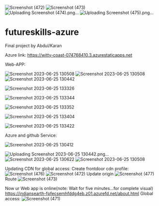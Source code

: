 ![Screenshot (472)](https://github.com/Cloud-Tech-NIT/futureskills-azure/assets/84670814/86ce4227-2daf-4f43-a968-bac8a0dc8136)
![Screenshot (473)](https://github.com/Cloud-Tech-NIT/futureskills-azure/assets/84670814/385573b8-3227-4040-bc2a-21e1763dc301)
![Uploading Screenshot (474).png…]()
![Uploading Screenshot (475).png…]()
# futureskills-azure
Final project by Abdul/Karan

Azure link: https://witty-coast-074768410.3.azurestaticapps.net


Web-APP:




![Screenshot 2023-06-25 130508](https://github.com/Cloud-Tech-NIT/futureskills-azure/assets/84670814/62908e45-2776-4b33-9918-15bd64676b37)
![Screenshot 2023-06-25 130508](https://github.com/Cloud-Tech-NIT/futureskills-azure/assets/84670814/6a02a5ae-9d26-4e86-ab82-e4fca940ff4c)
![Screenshot 2023-06-25 130442](https://github.com/Cloud-Tech-NIT/futureskills-azure/assets/84670814/0d3b8d59-8047-4601-8dc5-becf8a6ff113)

![Screenshot 2023-06-25 133326](https://github.com/Cloud-Tech-NIT/futureskills-azure/assets/84670814/d9cc5d58-bd85-461e-9208-4363073462e3)


![Screenshot 2023-06-25 133344](https://github.com/Cloud-Tech-NIT/futureskills-azure/assets/84670814/0cc17b2d-3188-44b7-96dc-ef5624aad4e3)

![Screenshot 2023-06-25 133352](https://github.com/Cloud-Tech-NIT/futureskills-azure/assets/84670814/5e88bc68-abb8-436f-9440-37fcb6b1c73a)

![Screenshot 2023-06-25 133404](https://github.com/Cloud-Tech-NIT/futureskills-azure/assets/84670814/5daa2de5-4cbf-437a-b84b-fa8888548712)

![Screenshot 2023-06-25 133422](https://github.com/Cloud-Tech-NIT/futureskills-azure/assets/84670814/d009fda8-8a7f-410f-812e-4617dc9c50e7)

Azure and github Service:

![Screenshot 2023-06-25 130412](https://github.com/Cloud-Tech-NIT/futureskills-azure/assets/84670814/5926b1ac-289d-42e5-a73a-f0e7af46572a)

![Uploading Screenshot 2023-06-25 130442.png…]()
![Screenshot 2023-06-25 130622](https://github.com/Cloud-Tech-NIT/futureskills-azure/assets/84670814/9085f096-f8f2-41c3-9c04-03ee96eab54f)
![Screenshot 2023-06-25 130508](https://github.com/Cloud-Tech-NIT/futureskills-azure/assets/84670814/bd4f8848-c448-4e49-aae6-e6e34babe686)


Updating CDN for global access:
Create frontdoor cdn profile:
![Screenshot (476)](https://github.com/Cloud-Tech-NIT/futureskills-azure/assets/84670814/cf8008f5-4a18-4199-b741-5b5010152571)
![Screenshot (472)](https://github.com/Cloud-Tech-NIT/futureskills-azure/assets/84670814/1e1e3c24-5769-4604-a571-9599d70858a0)
Update origin
![Screenshot (477)](https://github.com/Cloud-Tech-NIT/futureskills-azure/assets/84670814/8fdb05e3-d959-4f4a-88bb-7eee2f335419)
Route
![Screenshot (473)](https://github.com/Cloud-Tech-NIT/futureskills-azure/assets/84670814/d27c03db-1be6-441e-bacd-379f751729b7)

Now ur Web app is online(note: Wait for five minutes...for complete visual)
https://indiansearth-fpfecsemhfddg4eb.z01.azurefd.net/about.html 
Global access:
![Screenshot (471)](https://github.com/Cloud-Tech-NIT/futureskills-azure/assets/84670814/86253642-71fa-4a81-9f6a-f79961987eae)


